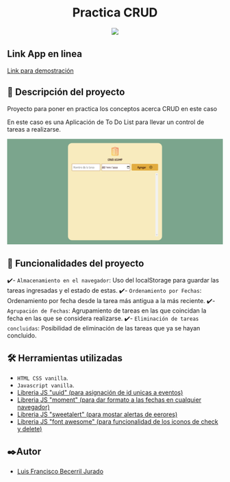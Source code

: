 <h1 align="center"> Practica CRUD </h1>

<p align="center">
   <img src="http://img.shields.io/static/v1?label=STATUS&message=Concluido&color=RED&style=for-the-badge" #vitrinedev/>
</p>

## Link App en linea
 <a href="https://fastidious-fox-ca81d8.netlify.app/"  target="_blank"> Link para demostración </a>

## 📖 Descripción del proyecto

<p align="justify">
 Proyecto para poner en practica los conceptos acerca CRUD en este caso

En este caso es una Aplicación de To Do List para llevar un control de tareas a realizarse.

![Captura de pantalla de la aplicación ya en linea](https://raw.githubusercontent.com/LuisFBecerrilJurado/CRUD-Ucamp-/master/assets/TODO-App-CRUD-Ucamp-.png)

</p>

## 🔨 Funcionalidades del proyecto

 ✔️- `Almacenamiento en el navegador`: Uso del localStorage para guardar las tareas ingresadas y el estado de estas.
 ✔️- `Ordenamiento por Fechas`: Ordenamiento por fecha desde la tarea más antigua a la más reciente.
 ✔️- `Agrupación de Fechas`: Agrupamiento de tareas en las que coincidan la fecha en las que se considera realizarse.
 ✔️- `Eliminación de tareas concluidas`: Posibilidad de eliminación de las tareas que ya se hayan concluido.

## 🛠️ Herramientas utilizadas

- `HTML CSS vanilla`.
- `Javascript vanilla`.
- <a href="https://cdnjs.cloudflare.com/ajax/libs/uuid/8.3.2/uuid.min.js"  target="_blank"> Libreria JS "uuid" (para asignación de id unicas a eventos) </a>
- <a href="https://cdnjs.cloudflare.com/ajax/libs/moment.js/2.29.4/moment.min.js"  target="_blank"> Libreria JS "moment" (para dar formato a las fechas en cualquier navegador) </a>
- <a href="https://unpkg.com/sweetalert/dist/sweetalert.min.js"  target="_blank"> Libreria JS "sweetalert" (para mostar alertas de eerores) </a>
- <a href="https://cdnjs.cloudflare.com/ajax/libs/font-awesome/5.15.3/css/all.min.css"  target="_blank"> Libreria JS "font awesome" (para funcionalidad de los iconos de check y delete) </a>


## ✒️Autor

- <a href="https://github.com/LuisFBecerrilJurado"  target="_blank"> Luis Francisco Becerril Jurado </a>
